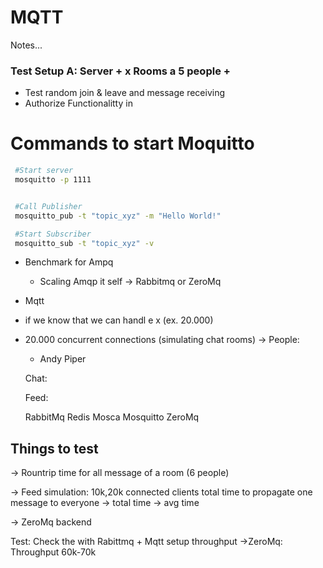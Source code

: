 # MQTT

Notes...

### Test Setup A: Server + x Rooms a 5 people + 

* Test random join & leave and message receiving
* Authorize Functionalitty in 


# Commands to start Moquitto
   ```bash
    #Start server
    mosquitto -p 1111    
  

    #Call Publisher
    mosquitto_pub -t "topic_xyz" -m "Hello World!" 
  
    #Start Subscriber
    mosquitto_sub -t "topic_xyz" -v
   ```
   


- Benchmark for Ampq
  - Scaling Amqp it self
   -> Rabbitmq or ZeroMq
- Mqtt
 - if we know that we can handl e x (ex. 20.000)

- 20.000 concurrent connections (simulating chat rooms)
  ->
  People: 
    - Andy Piper

  Chat:

  Feed:

  RabbitMq
  Redis
  Mosca
  Mosquitto
  ZeroMq

## Things to test
-> Rountrip time for all message of a room (6 people)


-> Feed simulation: 10k,20k connected clients total time to propagate one message to everyone
  -> total time
  -> avg time


-> ZeroMq backend

Test: Check the with Rabittmq + Mqtt setup throughput
->ZeroMq: Throughput 60k-70k






